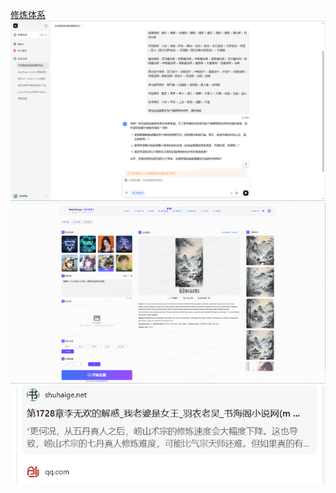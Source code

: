 [修炼体系](https://zhuanlan.zhihu.com/p/168180100)
![Kimi](./kimi.png)
![Background](./flux.png)
![不是证据，只是分享一个搞笑的部分在kimi生成过程中](./kimi-fun.png)